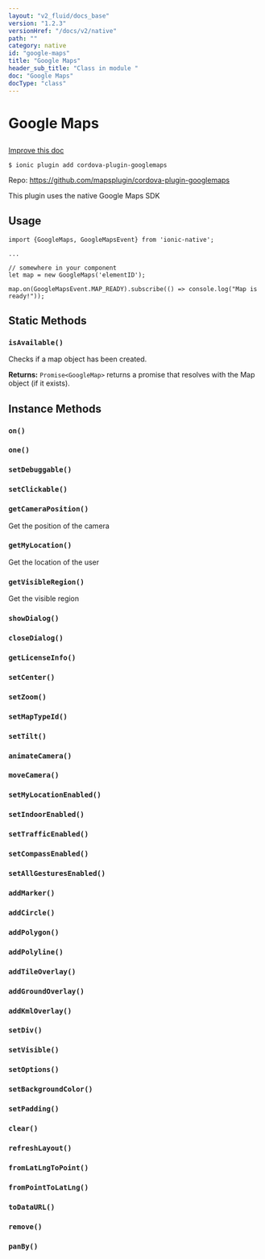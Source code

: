 ```yaml
---
layout: "v2_fluid/docs_base"
version: "1.2.3"
versionHref: "/docs/v2/native"
path: ""
category: native
id: "google-maps"
title: "Google Maps"
header_sub_title: "Class in module "
doc: "Google Maps"
docType: "class"
---
```









<h1 class="api-title">

  
  Google Maps
  

  

  

</h1>

<a class="improve-v2-docs" href="http://github.com/driftyco/ionic-native/edit/master/-native/src/plugins/googlemaps.ts#L26">
  Improve this doc
</a>





<!-- decorators -->


<pre><code>$ ionic plugin add cordova-plugin-googlemaps</code></pre>
<p>Repo:
  <a href="https://github.com/mapsplugin/cordova-plugin-googlemaps">
    https://github.com/mapsplugin/cordova-plugin-googlemaps
  </a>
</p>

<!-- description -->

<p>This plugin uses the native Google Maps SDK</p>



<!-- @usage tag -->

<h2>Usage</h2>

<pre><code>import {GoogleMaps, GoogleMapsEvent} from &#39;ionic-native&#39;;

...

// somewhere in your component
let map = new GoogleMaps(&#39;elementID&#39;);

map.on(GoogleMapsEvent.MAP_READY).subscribe(() =&gt; console.log(&quot;Map is ready!&quot;));
</code></pre>




<!-- @property tags -->
<h2>Static Methods</h2>
<div id="isAvailable"></div>
<h3><code>isAvailable()</code>

</h3>

Checks if a map object has been created.






<div class="return-value" markdown="1">
  <i class="icon ion-arrow-return-left"></i>
  <b>Returns:</b> 
<code>Promise&lt;GoogleMap&gt;</code> returns a promise that resolves with the Map object (if it exists).
</div>




<!-- methods on the class -->

<h2>Instance Methods</h2>

<div id="on"></div>

<h3>
  <code>on()</code>


</h3>












<div id="one"></div>

<h3>
  <code>one()</code>


</h3>












<div id="setDebuggable"></div>

<h3>
  <code>setDebuggable()</code>


</h3>












<div id="setClickable"></div>

<h3>
  <code>setClickable()</code>


</h3>












<div id="getCameraPosition"></div>

<h3>
  <code>getCameraPosition()</code>


</h3>

Get the position of the camera











<div id="getMyLocation"></div>

<h3>
  <code>getMyLocation()</code>


</h3>

Get the location of the user











<div id="getVisibleRegion"></div>

<h3>
  <code>getVisibleRegion()</code>


</h3>

Get the visible region











<div id="showDialog"></div>

<h3>
  <code>showDialog()</code>


</h3>












<div id="closeDialog"></div>

<h3>
  <code>closeDialog()</code>


</h3>












<div id="getLicenseInfo"></div>

<h3>
  <code>getLicenseInfo()</code>


</h3>












<div id="setCenter"></div>

<h3>
  <code>setCenter()</code>


</h3>












<div id="setZoom"></div>

<h3>
  <code>setZoom()</code>


</h3>












<div id="setMapTypeId"></div>

<h3>
  <code>setMapTypeId()</code>


</h3>












<div id="setTilt"></div>

<h3>
  <code>setTilt()</code>


</h3>












<div id="animateCamera"></div>

<h3>
  <code>animateCamera()</code>


</h3>












<div id="moveCamera"></div>

<h3>
  <code>moveCamera()</code>


</h3>












<div id="setMyLocationEnabled"></div>

<h3>
  <code>setMyLocationEnabled()</code>


</h3>












<div id="setIndoorEnabled"></div>

<h3>
  <code>setIndoorEnabled()</code>


</h3>












<div id="setTrafficEnabled"></div>

<h3>
  <code>setTrafficEnabled()</code>


</h3>












<div id="setCompassEnabled"></div>

<h3>
  <code>setCompassEnabled()</code>


</h3>












<div id="setAllGesturesEnabled"></div>

<h3>
  <code>setAllGesturesEnabled()</code>


</h3>












<div id="addMarker"></div>

<h3>
  <code>addMarker()</code>


</h3>












<div id="addCircle"></div>

<h3>
  <code>addCircle()</code>


</h3>












<div id="addPolygon"></div>

<h3>
  <code>addPolygon()</code>


</h3>












<div id="addPolyline"></div>

<h3>
  <code>addPolyline()</code>


</h3>












<div id="addTileOverlay"></div>

<h3>
  <code>addTileOverlay()</code>


</h3>












<div id="addGroundOverlay"></div>

<h3>
  <code>addGroundOverlay()</code>


</h3>












<div id="addKmlOverlay"></div>

<h3>
  <code>addKmlOverlay()</code>


</h3>












<div id="setDiv"></div>

<h3>
  <code>setDiv()</code>


</h3>












<div id="setVisible"></div>

<h3>
  <code>setVisible()</code>


</h3>












<div id="setOptions"></div>

<h3>
  <code>setOptions()</code>


</h3>












<div id="setBackgroundColor"></div>

<h3>
  <code>setBackgroundColor()</code>


</h3>












<div id="setPadding"></div>

<h3>
  <code>setPadding()</code>


</h3>












<div id="clear"></div>

<h3>
  <code>clear()</code>


</h3>












<div id="refreshLayout"></div>

<h3>
  <code>refreshLayout()</code>


</h3>












<div id="fromLatLngToPoint"></div>

<h3>
  <code>fromLatLngToPoint()</code>


</h3>












<div id="fromPointToLatLng"></div>

<h3>
  <code>fromPointToLatLng()</code>


</h3>












<div id="toDataURL"></div>

<h3>
  <code>toDataURL()</code>


</h3>












<div id="remove"></div>

<h3>
  <code>remove()</code>


</h3>












<div id="panBy"></div>

<h3>
  <code>panBy()</code>


</h3>










<!-- related link --><!-- end content block -->


<!-- end body block -->

